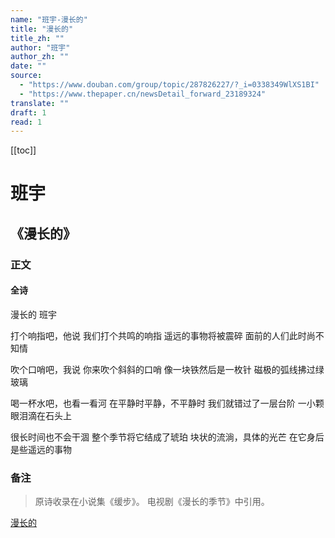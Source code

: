 ```yaml
---
name: "班宇-漫长的"
title: "漫长的"
title_zh: ""
author: "班宇"
author_zh: ""
date: ""
source:
  - "https://www.douban.com/group/topic/287826227/?_i=0338349WlXS1BI"
  - "https://www.thepaper.cn/newsDetail_forward_23189324"
translate: ""
draft: 1
read: 1
---
```


[[toc]]

# 班宇

## 《漫长的》

### 正文

<!-- tabs:start -->

#### **全诗**

漫长的
班宇

打个响指吧，他说
我们打个共鸣的响指
遥远的事物将被震碎
面前的人们此时尚不知情

吹个口哨吧，我说
你来吹个斜斜的口哨
像一块铁然后是一枚针
磁极的弧线拂过绿玻璃

喝一杯水吧，也看一看河
在平静时平静，不平静时
我们就错过了一层台阶
一小颗眼泪滴在石头上

很长时间也不会干涸
整个季节将它结成了琥珀
块状的流淌，具体的光芒
在它身后是些遥远的事物

<!-- tabs:end -->

### 备注

> 原诗收录在小说集《缓步》。
> 电视剧《漫长的季节》中引用。

[漫长的](../images/banyu-manchangde.png)
